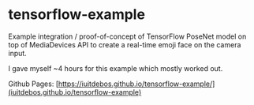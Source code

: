 # tensorflow-example
Example integration / proof-of-concept of TensorFlow PoseNet model on top of MediaDevices API to create a real-time emoji face on the camera input.

I gave myself ~4 hours for this example which mostly worked out.

Github Pages: [https://iuitdebos.github.io/tensorflow-example/](iuitdebos.github.io/tensorflow-example)